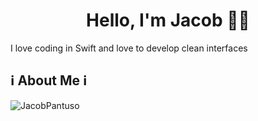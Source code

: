 <h1 align="center"fds>Hello, I'm Jacob 👋🏼</h1>
<p>I love coding in Swift and love to develop clean interfaces</p>
<h2>ℹ️ About Me ℹ️</h2>
<img align="left" src="https://github-readme-stats.vercel.app/api/top-langs?username=JacobPantuso&show_icons=true&locale=en&layout=compact&theme=dark&hide-border=true" alt="JacobPantuso" />
<!---<p>&nbsp;<img align="center" src="https://github-readme-stats.vercel.app/api?username=JacobPantuso&show_icons=true&locale=en" alt="JacobPantuso" /></p>--->
<!---
JacobPantuso/JacobPantuso is a ✨ special ✨ repository because its `README.md` (this file) appears on your GitHub profile.
You can click the Preview link to take a look at your changes.
--->
